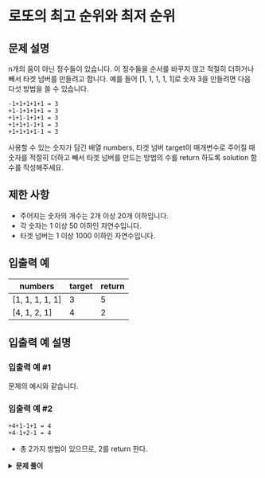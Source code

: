 # 로또의 최고 순위와 최저 순위

## 문제 설명

n개의 음이 아닌 정수들이 있습니다. 이 정수들을 순서를 바꾸지 않고 적절히 더하거나 빼서 타겟 넘버를 만들려고 합니다. 예를 들어 [1, 1, 1, 1, 1]로 숫자 3을 만들려면 다음 다섯 방법을 쓸 수 있습니다.

```
-1+1+1+1+1 = 3
+1-1+1+1+1 = 3
+1+1-1+1+1 = 3
+1+1+1-1+1 = 3
+1+1+1+1-1 = 3
```

사용할 수 있는 숫자가 담긴 배열 numbers, 타겟 넘버 target이 매개변수로 주어질 때 숫자를 적절히 더하고 빼서 타겟 넘버를 만드는 방법의 수를 return 하도록 solution 함수를 작성해주세요.

## 제한 사항

- 주어지는 숫자의 개수는 2개 이상 20개 이하입니다.
- 각 숫자는 1 이상 50 이하인 자연수입니다.
- 타겟 넘버는 1 이상 1000 이하인 자연수입니다.

## 입출력 예

| numbers         | target | return |
| --------------- | ------ | ------ |
| [1, 1, 1, 1, 1] | 3      | 5      |
| [4, 1, 2, 1]    | 4      | 2      |

## 입출력 예 설명

### 입출력 예 #1

문제의 예시와 같습니다.

### 입출력 예 #2

```
+4+1-1+1 = 4
+4-1+2-1 = 4
```

- 총 2가지 방법이 있으므로, 2를 return 한다.

<details><summary><b>문제 풀이</b></summary><div markdown="1">

**주어진 모든 숫자에 더하기와 빼기를 하는 경우를 탐색해 타겟 숫자가 나오는 횟수를 카운트**하면 된다. 경우의 수를 고려해 보면 숫자 n개는 각각 더하기와 빼기가 될 수 있는 두가지 경우의 수를 가지고 있고, 해당 경우의 수는 전체 숫자에 대해 동시에 발생하므로 `2 * 2 * 2 * ... n`, 총 `2^n`번의 탐색이 일어난다.

**경우의 수를 탐색하기 위해서는 DFS 알고리즘**을 이용한다!

![그림 1](https://miro.medium.com/max/800/1*_5hShcCU5GKQKgXHKEcdiw.jpeg)

재귀 함수를 이용해 DFS를 구현한다. 각각 노드에 자식 노드를 탐색하는 함수를 스택에 추가한 뒤, 더 이상 자식 노드가 없을 때 마지막에 추가된 자식 노드 먼저 실행 후 스택에서 제거하는 후입선출(LIFO) 방식을 사용한다.

이 문제는 **각 노드(숫자)는 다음 인덱스의 숫자가 더하기인 경우와 빼기인 경우 두 가지의 자식 노드를 가지고 있으며**, **DFS 방법에 따라 모든 숫자가 더하기인 경우를 모두 탐색한 뒤 다음 인덱스의 숫자가 빼기인 경우를 탐색**한다.

```js
function Solution(numbers, target) {
  let answer = 0;

  const dfs = (idx, sum) => {
    if (idx < numbers.length) {
      if (sum === target) answer++;
      return;
    }

    dfs(idx + 1, sum + numbers[idx]);
    dfs(idx + 1, sum - numbers[idx]);
  };

  dfs(0, 0);
}

Solution(numbers, target);
```

재귀 과정이 이해가 되지 않아 직접 손으로 그려보고 이해했다. 직접 손으로 한 번 그려보라.
어떻게 동작하게 되는지 한 번에 이해가 될 것이다.

그러나 중요한 것은 어떻게 탐색할 것인지 이 함수를 세우는 것이 항상 제일 어려운 것 같다.

</div></details>
